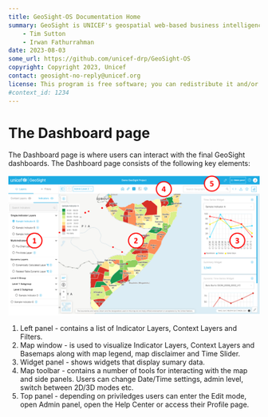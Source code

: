 ```yaml
---
title: GeoSight-OS Documentation Home 
summary: GeoSight is UNICEF's geospatial web-based business intelligence platform.
    - Tim Sutton
    - Irwan Fathurrahman
date: 2023-08-03
some_url: https://github.com/unicef-drp/GeoSight-OS
copyright: Copyright 2023, Unicef
contact: geosight-no-reply@unicef.org
license: This program is free software; you can redistribute it and/or modify it under the terms of the GNU Affero General Public License as published by the Free Software Foundation; either version 3 of the License, or (at your option) any later version.
#context_id: 1234
---
```


# The Dashboard page

The Dashboard page is where users can interact with the final GeoSight dashboards. The Dashboard page consists of the following key elements:


![Dashboard page](img/geosight-dashboard-page.png)

1. Left panel - contains a list of Indicator Layers, Context Layers and Filters.
2. Map window - is used to visualize Indicator Layers, Context Layers and Basemaps along with map legend, map disclaimer and Time Slider.
3. Widget panel - shows widgets that display sumary data.
4. Map toolbar - contains a number of tools for interacting with the map and side panels. Users can change Date/Time settings, admin level, switch between 2D/3D modes etc.
5. Top panel - depending on priviledges users can enter the Edit mode, open Admin panel, open the Help Center or access their Profile page. 


